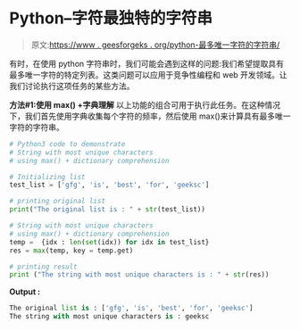 # Python–字符最独特的字符串

> 原文:[https://www . geesforgeks . org/python-最多唯一字符的字符串/](https://www.geeksforgeeks.org/python-string-with-most-unique-characters/)

有时，在使用 python 字符串时，我们可能会遇到这样的问题:我们希望提取具有最多唯一字符的特定列表。这类问题可以应用于竞争性编程和 web 开发领域。让我们讨论执行这项任务的某些方法。

**方法#1:使用 max() +字典理解**
以上功能的组合可用于执行此任务。在这种情况下，我们首先使用字典收集每个字符的频率，然后使用 max()来计算具有最多唯一字符的字符串。

```py
# Python3 code to demonstrate 
# String with most unique characters
# using max() + dictionary comprehension

# Initializing list
test_list = ['gfg', 'is', 'best', 'for', 'geeksc']

# printing original list
print("The original list is : " + str(test_list))

# String with most unique characters
# using max() + dictionary comprehension
temp =  {idx : len(set(idx)) for idx in test_list}
res = max(temp, key = temp.get)

# printing result 
print ("The string with most unique characters is : " + str(res))
```

**Output :**

```py
The original list is : ['gfg', 'is', 'best', 'for', 'geeksc']
The string with most unique characters is : geeksc

```